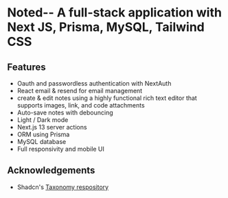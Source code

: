 # Noted-- A full-stack application with Next JS, Prisma, MySQL, Tailwind CSS

## Features

-  Oauth and passwordless authentication with NextAuth
-  React email & resend for email management
-  create & edit notes using a highly functional rich text editor that supports images, link, and code attachments
-  Auto-save notes with debouncing
-  Light / Dark mode
-  Next.js 13 server actions
-  ORM using Prisma
-  MySQL database
-  Full responsivity and mobile UI

## Acknowledgements

-  Shadcn's [Taxonomy respository](https://github.com/shadcn/taxonomy)
